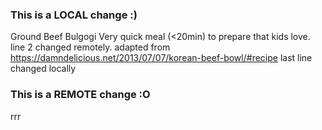 ### This is a LOCAL change :)
Ground Beef Bulgogi
Very quick meal (<20min) to prepare that kids love. line 2 changed remotely.
adapted from https://damndelicious.net/2013/07/07/korean-beef-bowl/#recipe
last line changed locally
### This is a REMOTE change :O
rrr
